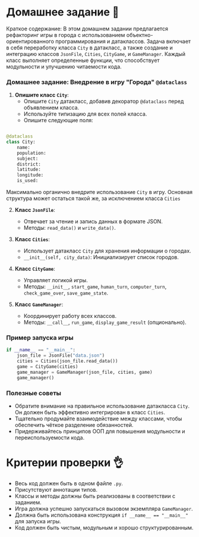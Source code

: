 # Домашнее задание 📃

Краткое содержание: В этом домашнем задании предлагается рефакторинг игры в города с использованием объектно-ориентированного программирования и датаклассов. Задача включает в себя переработку класса `City` в датакласс, а также создание и интеграцию классов `JsonFile`, `Cities`, `CityGame`, и `GameManager`. Каждый класс выполняет определенные функции, что способствует модульности и улучшению читаемости кода.

### Домашнее задание: Внедрение в игру "Города" `@dataclass`

1. **Опишите класс `City`**:
   - Опишите `City` датакласс, добавив декоратор `@dataclass` перед объявлением класса.
   - Используйте типизацию для всех полей класса.
   - Опишите следующие поля:

```python

@dataclass  
class City:  
    name: 
    population:
    subject:
    district:
    latitude:
    longitude:
    is_used:
```

Максимально органично внедрите использование `City` в игру. Основная структура может остаться такой же, за исключением класса `Cities`

2. **Класс `JsonFile`**:
   - Отвечает за чтение и запись данных в формате JSON.
   - Методы: `read_data()` и `write_data()`.

3. **Класс `Cities`**:
   - Использует датакласс `City` для хранения информации о городах.
   - `__init__(self, city_data)`: Инициализирует список городов.

4. **Класс `CityGame`**:
   - Управляет логикой игры.
   - Методы: `__init__`, `start_game`, `human_turn`, `computer_turn`, `check_game_over`, `save_game_state`.

5. **Класс `GameManager`**:
   - Координирует работу всех классов.
   - Методы: `__call__`, `run_game`, `display_game_result` (опционально).

### Пример запуска игры

```python
if __name__ == "__main__":
    json_file = JsonFile("data.json")
    cities = Cities(json_file.read_data())
    game = CityGame(cities)
    game_manager = GameManager(json_file, cities, game)
    game_manager()
```

### Полезные советы

- Обратите внимание на правильное использование датакласса `City`. Он должен быть эффективно интегрирован в класс `Cities`.
- Тщательно продумайте взаимодействие между классами, чтобы обеспечить чёткое разделение обязанностей.
- Придерживайтесь принципов ООП для повышения модульности и переиспользуемости кода.

# Критерии проверки 👌

- Весь код должен быть в одном файле `.py`.
- Присутствуют аннотации типов.
- Классы и методы должны быть реализованы в соответствии с заданием.
- Игра должна успешно запускаться вызовом экземпляра `GameManager`.
- Должна быть использована конструкция `if __name__ == "__main__"` для запуска игры.
- Код должен быть чистым, модульным и хорошо структурированным.

